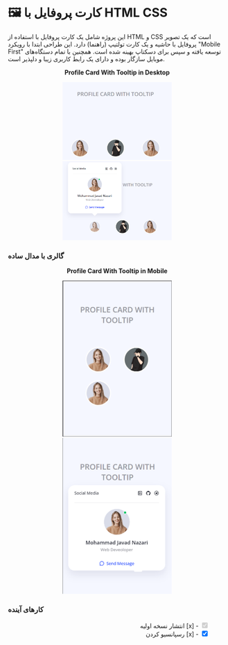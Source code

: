 # 🖼️ کارت پروفایل با HTML CSS

این پروژه شامل یک کارت پروفایل با استفاده از HTML و CSS است که یک تصویر پروفایل با حاشیه و یک کارت تولتیپ (راهنما) دارد. این طراحی ابتدا با رویکرد "Mobile First" توسعه یافته و سپس برای دسکتاپ بهینه شده است. همچنین با تمام دستگاه‌های موبایل سازگار بوده و دارای یک رابط کاربری زیبا و دلپذیر است.

<p align="center">
  <strong> Profile Card With Tooltip in Desktop </strong>
</p>
<p align="center">
  <img src="Screenshots/Profile1.png" width="50%" alt="Gallery1.png">
  <img src="Screenshots/Profile2.png" width="50%" alt="Gallery2.png">
</p>


### گالری با مدال ساده
<p align="center">
  <strong> Profile Card With Tooltip in Mobile </strong>
</p>
<p align="center">
  <img src="Screenshots/Profile3.png" width="50%" alt="Gallery3">
  <img src="Screenshots/Profile4.png" width="50%" alt="Gallery3">
</p>


### کارهای آینده
<ul style="list-style-type: none;" dir="rtl">
    <li><input type="checkbox" checked disabled> - [x] انتشار نسخه اولیه </li>
    <li><input type="checkbox" checked> - [x] رسپانسیو کردن </li>
</ul>

